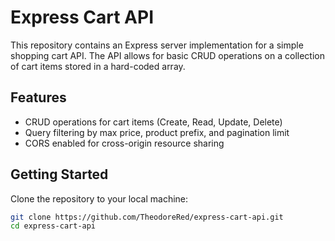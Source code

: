# Express Cart API

This repository contains an Express server implementation for a simple shopping cart API. The API allows for basic CRUD operations on a collection of cart items stored in a hard-coded array.

## Features

- CRUD operations for cart items (Create, Read, Update, Delete)
- Query filtering by max price, product prefix, and pagination limit
- CORS enabled for cross-origin resource sharing

## Getting Started

Clone the repository to your local machine:

```bash
git clone https://github.com/TheodoreRed/express-cart-api.git
cd express-cart-api

